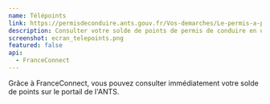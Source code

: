 ```yaml
---
name: Télépoints
link: https://permisdeconduire.ants.gouv.fr/Vos-demarches/Le-permis-a-points/Solde-de-vos-points-Via-France-Connect
description: Consulter votre solde de points de permis de conduire en un instant grâce à FranceConnect
screenshot: ecran_telepoints.png
featured: false
api:
  - FranceConnect
---
```


Grâce à FranceConnect, vous pouvez consulter immédiatement votre solde de points sur le portail de l'ANTS.
